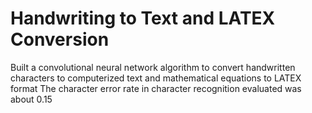 # Handwriting to Text and LATEX Conversion
Built a convolutional neural network algorithm to convert handwritten characters to computerized text and mathematical 
equations to LATEX format
The character error rate in character recognition evaluated was about 0.15
